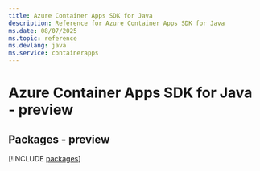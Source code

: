 ```yaml
---
title: Azure Container Apps SDK for Java
description: Reference for Azure Container Apps SDK for Java
ms.date: 08/07/2025
ms.topic: reference
ms.devlang: java
ms.service: containerapps
---
```

# Azure Container Apps SDK for Java - preview
## Packages - preview
[!INCLUDE [packages](container-apps-index.md)]